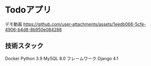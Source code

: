 # Todoアプリ

デモ動画
https://github.com/user-attachments/assets/1eedb066-5cfe-4906-b4d8-8b950e084286

## 技術スタック
Docker
Python 3.9
MySQL 8.0
フレームワーク
Django 4.1

